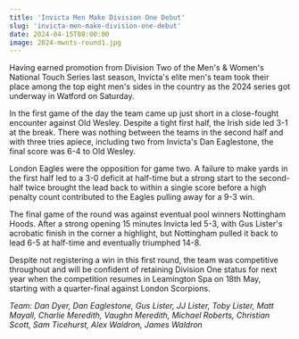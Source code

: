 ```yaml
---
title: 'Invicta Men Make Division One Debut'
slug: 'invicta-men-make-division-one-debut'
date: 2024-04-15T08:00:00
image: 2024-mwnts-round1.jpg
---
```

Having earned promotion from Division Two of the Men's & Women's National Touch Series last season,
Invicta's elite men's team took their place among the top eight men's sides in the country as the
2024 series got underway in Watford on Saturday.
<!--more-->
In the first game of the day the team came up just short in a close-fought encounter against Old
Wesley. Despite a tight first half, the Irish side led 3-1 at the break.
There was nothing between the teams in the second half and with three tries apiece, including two
from Invicta's Dan Eaglestone, the final score was 6-4 to Old Wesley.

London Eagles were the opposition for game two. A failure to make yards in the first half led to a
3-0 deficit at half-time but a strong start to the second-half twice brought the lead back to within
a single score before a high penalty count contributed to the Eagles pulling away for a 9-3 win.

The final game of the round was against eventual pool winners Nottingham Hoods. After a strong
opening 15 minutes Invicta led 5-3, with Gus Lister's acrobatic finish in the corner a highlight,
but Nottingham pulled it back to lead 6-5 at half-time and eventually triumphed 14-8.

Despite not registering a win in this first round, the team was competitive throughout and
will be confident of retaining Division One status for next year when the competition resumes in
Leamington Spa on 18th May, starting with a quarter-final against London Scorpions.

*Team: Dan Dyer, Dan Eaglestone, Gus Lister, JJ Lister, Toby Lister, Matt Mayall, Charlie Meredith,
Vaughn Meredith, Michael Roberts, Christian Scott, Sam Ticehurst, Alex Waldron, James Waldron*
